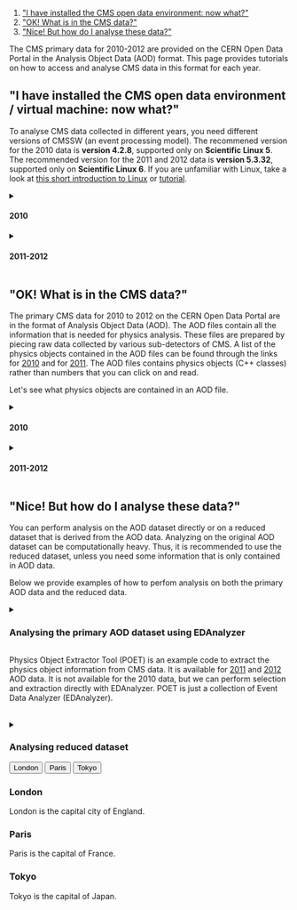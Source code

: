 1. ["I have installed the CMS open data environment: now what?"](#vm)
2. ["OK! What is in the CMS data?"](#data)
3. ["Nice! But how do I analyse these data?"](#nice)

The CMS primary data for 2010-2012 are provided on the CERN Open Data Portal in the Analysis Object Data (AOD) format. This page provides tutorials on how to access and analyse CMS data in this format for each year.

## <a name="vm">"I have installed the CMS open data environment / virtual machine: now what?" </a>

To analyse CMS data collected in different years, you need different versions of CMSSW (an event processing model). The recommened version for the 2010 data is <b>version 4.2.8</b>, supported only on <b>Scientific Linux 5</b>. The recommended version for the 2011 and 2012 data is <b>version 5.3.32</b>, supported only on <b>Scientific Linux 6</b>. If you are unfamiliar with Linux, take a look at <a href="https://twiki.cern.ch/twiki/bin/view/CMSPublic/WorkBookBasicLinux">this short introduction to Linux</a> or <a href="https://swcarpentry.github.io/shell-novice/">tutorial</a>.

<details>
<summary><h4>2010</h4></summary>
  
  <header>
    <h3>Using virtual machine</h3>
  </header>

<p>
Once you have installed the <a href="/docs/cms-virtual-machine-2010"> CMS-specific CERN Virtual Machine </a>, you need to open a terminal. In the "CMS-OpenData-1.1.2" VM, always use the "CMS shell" terminal available from the "CMS Shell" icon on the desktop (only if using the VM version "CMS-OpenData-1.0.0-rc7". Open a terminal with the X terminal emulator from an icon bottom-left of the VM screen). Execute the following command in the terminal if you haven't done so yet. It downloads for you the correct version of CMSSW:

```shell
$ cmsrel CMSSW_4_2_8
```
</p>

<p>
Then, make sure that you are always in the <b>CMSSW_4_2_8/src/</b> directory and that the CMS analysis environment is properly setup by entering the following commands in the terminal (you must do so every time you boot the VM before you can proceed):

```shell
$ cd CMSSW_4_2_8/src/
$ cmsenv
```
</p>

<header>
  <h3>Using Docker container</h3>
</header>

<p>
If you do not want to work on a virtual machine, you can try to to analyse CMS data in a Docker container, following the <a href="/docs/cms-guide-docker">instruction</a>.
</p>
<br>
</details>


<details>
<summary><h4>2011-2012</h4></summary>
<br>

<header>
  <h3>Using virtual machine</h3>
</header>

<p>
Once you have installed the <a href="/docs/cms-guide-docker">CMS open data container</a> or the <a href="/docs/cms-virtual-machine-2011">CMS-specific CERN Virtual Machine</a>, you need to open a terminal. If you are using the VM, always use the "CMS shell" terminal for all CMSSW-specific commands. It is available from the "CMS Shell" icon on the desktop. In the VM "CMS Shell", execute the following command in the terminal if you haven't done so yet. It downloads for you the correct version of CMSSW:

```shell
$ cmsrel CMSSW_5_3_32
```
</p>

<p>
Note that if you get a warning message about the current OS not being slc6, you are using a wrong terminal ("Outer Shell") which is CERN CentOS 7 (cc7). Open a "CMS Shell" terminal as explained above and execute the cmsrel command there.
</p>

<p>
In the VM, the CMS analysis environment needs to be properly setup by entering the following commands in the terminal (you must do so every time you boot the VM before you can proceed):

```shell
$ cd CMSSW_5_3_32/src/
$ cmsenv # do not execute this command if you are working in the container
```
</p>

<p>
Make sure that you are always in the <b>CMSSW_5_3_32/src/</b> directory, both in the CMS open data container and in the VM (and in the "CMS Shell" terminal in VM).
</p>

<header>
  <h3>Using Docker container</h3>
</header>

<p>
If you do not want to work on a virtual machine, you can try to to analyse CMS data in a Docker container, following the <a href="/docs/cms-guide-docker">instruction</a>.
</p>
<br>
</details>

## <a name="data"> "OK! What is in the CMS data?" </a>

<p>
The primary CMS data for 2010 to 2012 on the CERN Open Data Portal are in the format of Analysis Object Data (AOD). The AOD files contain all the information that is needed for physics analysis. These files are prepared by piecing raw data collected by various sub-detectors of CMS. A list of the physics objects contained in the AOD files can be found through the links for <a href="/docs/cms-physics-objects-2010">2010</a> and for <a href="/docs/cms-physics-objects-2011">2011</a>. The AOD files contains physics objects (C++ classes) rather than numbers that you can click on and read.
</p>

<p>
Let's see what physics objects are contained in an AOD file.
</p>

<details>
<summary><h4>2010<h4></summary>

        <p>
        Make sure that you are in the <b>CMSSW_4_2_8/src/</b> folder (and in the "CMS Shell" terminal, if using the "CMS-OpenData-1.1.2" VM). Also make sure that you have executed the <code>cmsenv</code> command in your terminal to launch the CMS analysis environment.
        </p>
        
        <p>
        Select a dataset, for example, the <a href="/record/24404">Mu primary dataset</a> from Run2010B. Click the "Download" tab at the bottom of the page to see a list of files contained in this dataset. You can select a file from the list and print out its contents with:
        
        ```shell
        $ edmDumpEventContent root://eospublic.cern.ch//eos/opendata/cms/Run2010B/Mu/AOD/Apr21ReReco-v1/0000/00459D48-EB70-E011-AF09-90E6BA19A252.root
        ```
        </p>
        
        <p>
        The ouput is a list of objects that the file contains, such as
                
        ```shell
            Type                                  Module                      Label             Process
            ----------------------------------------------------------------------------------------------
            edm::TriggerResults                   "TriggerResults"            ""                "HLT"
            trigger::TriggerEvent                 "hltTriggerSummaryAOD"      ""                "HLT"
            [...]
            vector<reco::GsfElectron>             "gsfElectrons"              ""                "RECO"
            [...]
            vector<reco::Muon>                    "muons"                     ""                "RECO"
            [...]
        ```
        </p>
        <p>
        Documentation of the objects of main interest to physics analysis is available in <a href="https://cms-opendata-guide.web.cern.ch/analysis/selection/objects/objects/">the CMS Open Data guide</a>. The objects are implemented as C++ classes in the CMS software package <a href="https://github.com/cms-sw/cmssw">CMSSW</a>, and detailed reference documentation of all classes is available in <a href="https://cmsdoxygen.web.cern.ch/cmsdoxygen/CMSSW_4_2_8/doc/html/annotated.html">the class list of the CMSSW reference manual</a>. To see the properties of electrons, you would navigate to the <a href="https://cmsdoxygen.web.cern.ch/cmsdoxygen/CMSSW_4_2_8/doc/html/d1/d57/namespacereco.html">namespace "reco"</a> and find the entry for <code>GsfElectron</code>. The <a href="https://cmsdoxygen.web.cern.ch/cmsdoxygen/CMSSW_4_2_8/doc/html/d0/d6d/classreco_1_1GsfElectron.html">reco::GsfElectron Class Reference</a> lists all member functions through which the different properties of a reconstructed electron can be accessed. Note that many of the basic properties are "inherited" from the parent classes and are listed separately under "Public Member Functions inherited from ... ". You can find more information about each object in the CMS Open Data guide (e.g. <a href="https://cms-opendata-guide.web.cern.ch/analysis/selection/objects/electrons/">electrons</a>).
        </p><br>
</details>

<details>
<summary><h4>2011-2012</h4></summary>
        <p>
        Make sure that you are in the <b>CMSSW_5_3_32/src/</b> folder (and, in VM, you have executed the <code>cmsenv</code> command in your terminal).
        </p>
        <p>
        Select a dataset, for example, the <a href="/record/24404">ElectronHad dataset</a> from Run2012A. Click the "Download" tab at the bottom of the page to see a list of files contained in this dataset. You can select a file from the list and print out its contents with:
        
        ```shell
        $ edmDumpEventContent root://eospublic.cern.ch//eos/opendata/cms/Run2012A/ElectronHad/AOD/22Jan2013-v1/20000/FEE9E03A-F581-E211-8758-002618943901.root
        ```
        </p>
        
        <p>
        The ouput is a list of objects that the file contains, such as
        
        ```shell
            Type                                  Module                      Label             Process
            ----------------------------------------------------------------------------------------------
            edm::TriggerResults                   "TriggerResults"            ""                "HLT"
            trigger::TriggerEvent                 "hltTriggerSummaryAOD"      ""                "HLT"
            [...]
            vector<reco::GsfElectron>             "gsfElectrons"              ""                "RECO"
            [...]
            vector<reco::Muon>                    "muons"                     ""                "RECO"
            [...]
        ```
        </p>
        
        <p>
        Documentation of the objects of main interest to physics analysis is available in <a href="https://cms-opendata-guide.web.cern.ch/analysis/selection/objects/objects/">the CMS Open Data guide</a>. The objects are implemented as C++ classes in the CMS software package <a href="https://github.com/cms-sw/cmssw">CMSSW</a>, and detailed reference documentation of all classes is available in <a href="https://cmsdoxygen.web.cern.ch/cmsdoxygen/CMSSW_5_3_30/doc/html/annotated.html">the class list of the CMSSW reference manual</a>. To see the properties of electrons, you would navigate to the <a href="https://cmsdoxygen.web.cern.ch/cmsdoxygen/CMSSW_5_3_30/doc/html/d1/d57/namespacereco.html">namespace "reco"</a> and find the entry for <code>GsfElectron</code>. The <a href="https://cmsdoxygen.web.cern.ch/cmsdoxygen/CMSSW_5_3_30/doc/html/d0/d6d/classreco_1_1GsfElectron.html">reco::GsfElectron Class Reference</a> lists all member functions through which the different properties of a reconstructed electron can be accessed. Note that many of the basic properties are "inherited" from the parent classes and are listed separately under "Public Member Functions inherited from ... ". You can find more information about each object in the CMS Open Data guide (e.g. <a href="https://cms-opendata-guide.web.cern.ch/analysis/selection/objects/electrons/">electrons</a>).
        </p><br>
</details>


## <a name="nice">"Nice! But how do I analyse these data?"</a>

<p>
        You can perform analysis on the AOD dataset directly or on a reduced dataset that is derived from the AOD data. Analyzing on the original AOD dataset can be computationally heavy. Thus, it is recommended to use the reduced dataset, unless you need some information that is only contained in AOD data. 
</p>

<p>
        Below we provide examples of how to perfom analysis on both the primary AOD data and the reduced data. 
</p>

<details>
<summary><a name="EDAnalyzer"><h3>Analysing the primary AOD dataset using EDAnalyzer</h3></a></summary>

<p>
As mentioned above, you typically do not perform an analysis directly on the AOD files. However, there might be cases where only the AOD files contain some of the information you need. The objects contained in the AOD files can be accessed through a software module, which can be built with a helper script (EDAnalyzer) available in the CMS open data environment. Here we provide a simple example on how to use EDAnalyzer. 
</p>

<p>
In CMS environment (after running <code>cmsenv</code> in <a href="#vm">the first section</a>), do the following:

```shell
$ mkdir Demo
$ cd Demo
$ mkedanlzr DemoAnalyzer
$ cd DemoAnalyzer
```
</p>

<p>
This will create several template files in the new DemoAnalyzer directory. For more information about CMSSW analyzer modules, have a look in <a href="https://cms-opendata-guide.web.cern.ch/cmssw/cmsswanalyzers/">the CMS open data guide</a>.
</p>

<p>
Compile the code with:

```shell
$ scram b
```
</p>

<p>
You can ignore the message

```
    ****WARNING: No need to export library once you have declared your library as plugin.
            Please cleanup src/Demo/DemoAnalyzer/BuildFile by removing the <export></export> section.
```

or take action and remove the indicated section from <code>BuildFile.xml</code>.
</p>

<p>
Change the file name in the configuration file <code>demoanalyzer_cfg.py</code> in the DemoAnalyzer directory. Take the <a href="/record/14">Mu primary dataset</a> from Run2010B (<a href="/record/24460">SingleMu dataset</a> from Run2012D) as an example. Replace <code>file:myfile.root</code> with <code>file:myfile.root</code> with <code>root://eospublic.cern.ch//eos/opendata/cms/Run2010B/Mu/AOD/Apr21ReReco-v1/0000/00459D48-EB70-E011-AF09-90E6BA19A252.root</code (<code>root://eospublic.cern.ch//eos/opendata/cms/Run2012D/SingleMu/AOD/22Jan2013-v1/10000/0015EC7D-EAA7-E211-A9B9-E0CB4E5536A7.root</code>). 
</p>

<p>
Change the max number of events to 10 (i.e change -1 to 10 in <code>process.maxEvents = cms.untracked.PSet( input = cms.untracked.int32(-1)</code>).
</p>

<p>
Run the code with:

```shell
$ cmsRun demoanalyzer_cfg.py
```
</p>

<p>
You will get an output like:

```
    221119 18:53:23 1032 Xrd: XrdClientConn: Error resolving this host's domain name.
    221119 18:53:23 1032 secgsi_InitProxy: cannot access private key file: /home/cmsusr/.globus/userkey.pem
    221119 18:53:23 1032 Xrd: CheckErrorStatus: Server [eospublic.cern.ch] declared: (error code: 3005)
    19-Nov-2022 18:53:23 CET  Initiating request to open file root://eospublic.cern.ch//eos/opendata/cms/Run2012D/SingleMu/AOD/22Jan2013-v1/10000/0015EC7D-EAA7-E211-A9B9-E0CB4E5536A7.root
    19-Nov-2022 18:53:26 CET  Successfully opened file root://eospublic.cern.ch//eos/opendata/cms/Run2012D/SingleMu/AOD/22Jan2013-v1/10000/0015EC7D-EAA7-E211-A9B9-E0CB4E5536A7.root
    Begin processing the 1st record. Run 206401, Event 240060474, LumiSection 178 at 19-Nov-2022 18:54:37.199 CET
    Begin processing the 2nd record. Run 206401, Event 240069594, LumiSection 178 at 19-Nov-2022 18:54:37.227 CET
    Begin processing the 3rd record. Run 206401, Event 240049754, LumiSection 178 at 19-Nov-2022 18:54:37.228 CET
    Begin processing the 4th record. Run 206401, Event 240115594, LumiSection 178 at 19-Nov-2022 18:54:37.228 CET
    Begin processing the 5th record. Run 206401, Event 240154770, LumiSection 178 at 19-Nov-2022 18:54:37.229 CET
    Begin processing the 6th record. Run 206401, Event 240103386, LumiSection 178 at 19-Nov-2022 18:54:37.229 CET
    Begin processing the 7th record. Run 206401, Event 240173338, LumiSection 178 at 19-Nov-2022 18:54:37.230 CET
    Begin processing the 8th record. Run 206401, Event 240127898, LumiSection 178 at 19-Nov-2022 18:54:37.230 CET
    Begin processing the 9th record. Run 206401, Event 240103970, LumiSection 178 at 19-Nov-2022 18:54:37.231 CET
    Begin processing the 10th record. Run 206401, Event 240129066, LumiSection 178 at 19-Nov-2022 18:54:37.231 CET
    19-Nov-2022 18:54:37 CET  Closed file root://eospublic.cern.ch//eos/opendata/cms/Run2012D/SingleMu/AOD/22Jan2013-v1/10000/0015EC7D-EAA7-E211-A9B9-E0CB4E5536A7.root

    =============================================

    MessageLogger Summary

    type     category        sev    module        subroutine        count    total
    ---- -------------------- -- ---------------- ----------------  -----    -----
        1 fileAction           -s file_close                             1        1
        2 fileAction           -s file_open                              2        2

    type    category    Examples: run/evt        run/evt          run/evt
    ---- -------------------- ---------------- ---------------- ----------------
        1 fileAction           PostEndRun
        2 fileAction           pre-events       pre-events

    Severity    # Occurrences   Total Occurrences
    --------    -------------   -----------------
    System                  3                   3
```
</p>

<p>
This is a simple loop over the first 10 events in the file. To access the physics object information, for example, of muons, add the following lines in <code>src/DemoAnalyzer.cc</code> (the lines before and after of the lines to be added are also shown):

```shell
[...]
#include "FWCore/ParameterSet/interface/ParameterSet.h"

//classes to extract Muon information
#include "DataFormats/MuonReco/interface/Muon.h"
#include "DataFormats/MuonReco/interface/MuonFwd.h"
#include<vector>
//
// class declaration
[...]

      // ----------member data ---------------------------
      std::vector<float> muon_e; //energy values for muons in the event
};
[...]
   using namespace edm;

    //clean the container
    muon_e.clear();

    //define the handler and get by label
    Handle<reco::MuonCollection> mymuons;
    iEvent.getByLabel("muons", mymuons);

    //if collection is valid, loop over muons in event
    if(mymuons.isValid()){
        for (reco::MuonCollection::const_iterator itmuon=mymuons->begin(); itmuon!=mymuons->end(); ++itmuon){
            muon_e.push_back(itmuon->energy());
        }
    }

    //print the vector
    for(unsigned int i=0; i < muon_e.size(); i++){
        std::cout <<"Muon # "<<i<<" with E = "<<muon_e.at(i)<<" GeV."<<std::endl;
    }

#ifdef THIS_IS_AN_EVENT_EXAMPLE
[...]
```


Modify the <code>BuildFile.xml</code> to include <code>DataFormats/MuonReco</code> dependencies so that it becomes:

```shell
<use name="FWCore/Framework"/>
<use name="FWCore/PluginManager"/>
<use name="DataFormats/MuonReco"/>
<use name="FWCore/ParameterSet"/>
<flags EDM_PLUGIN="1"/>
```
</p>

<p>
Compile and run again with:

```shell
$ scram b
$ cmsRun demoanalyzer_cfg.py
```
</p>

<p>
The output gives the energy of muons in these events:

```
    19-Nov-2022 19:53:08 CET  Initiating request to open file root://eospublic.cern.ch//eos/opendata/cms/Run2012D/SingleMu/AOD/22Jan2013-v1/10000/0015EC7D-EAA7-E211-A9B9-E0CB4E5536A7.root
    19-Nov-2022 19:53:10 CET  Successfully opened file root://eospublic.cern.ch//eos/opendata/cms/Run2012D/SingleMu/AOD/22Jan2013-v1/10000/0015EC7D-EAA7-E211-A9B9-E0CB4E5536A7.root
    Begin processing the 1st record. Run 206401, Event 240060474, LumiSection 178 at 19-Nov-2022 19:53:50.971 CET
    Muon # 0 with E = 31.2151 GeV.
    Begin processing the 2nd record. Run 206401, Event 240069594, LumiSection 178 at 19-Nov-2022 19:53:51.000 CET
    Muon # 0 with E = 62.6309 GeV.
    Begin processing the 3rd record. Run 206401, Event 240049754, LumiSection 178 at 19-Nov-2022 19:53:51.001 CET
    Muon # 0 with E = 71.6465 GeV.
    Muon # 1 with E = 3.99535 GeV.
    Begin processing the 4th record. Run 206401, Event 240115594, LumiSection 178 at 19-Nov-2022 19:53:51.001 CET
    Muon # 0 with E = 137.55 GeV.
    Muon # 1 with E = 2.70864 GeV.
    Muon # 2 with E = 4.33524 GeV.
    Begin processing the 5th record. Run 206401, Event 240154770, LumiSection 178 at 19-Nov-2022 19:53:51.002 CET
    Muon # 0 with E = 87.9848 GeV.
    Muon # 1 with E = 4.34456 GeV.
    Begin processing the 6th record. Run 206401, Event 240103386, LumiSection 178 at 19-Nov-2022 19:53:51.002 CET
    Muon # 0 with E = 30.2197 GeV.
    Muon # 1 with E = 11.064 GeV.
    Muon # 2 with E = 10.8193 GeV.
    Begin processing the 7th record. Run 206401, Event 240173338, LumiSection 178 at 19-Nov-2022 19:53:51.003 CET
    Muon # 0 with E = 6.84971 GeV.
    Muon # 1 with E = 12.0909 GeV.
    Muon # 2 with E = 3.20224 GeV.
    Muon # 3 with E = 7.04104 GeV.
    Muon # 4 with E = 7.90646 GeV.
    Muon # 5 with E = 6.20379 GeV.
    Begin processing the 8th record. Run 206401, Event 240127898, LumiSection 178 at 19-Nov-2022 19:53:51.003 CET
    Muon # 0 with E = 42.8793 GeV.
    Muon # 1 with E = 3.31122 GeV.
    Muon # 2 with E = 3.85927 GeV.
    Muon # 3 with E = 3.0424 GeV.
    Begin processing the 9th record. Run 206401, Event 240103970, LumiSection 178 at 19-Nov-2022 19:53:51.003 CET
    Muon # 0 with E = 55.7221 GeV.
    Muon # 1 with E = 2.80195 GeV.
    Begin processing the 10th record. Run 206401, Event 240129066, LumiSection 178 at 19-Nov-2022 19:53:51.004 CET
    Muon # 0 with E = 33.7197 GeV.
    Muon # 1 with E = 4.90223 GeV.
    Muon # 2 with E = 5.61441 GeV.
    19-Nov-2022 19:53:51 CET  Closed file root://eospublic.cern.ch//eos/opendata/cms/Run2012D/SingleMu/AOD/22Jan2013-v1/10000/0015EC7D-EAA7-E211-A9B9-E0CB4E5536A7.root
```
</p>

<p>
<strong>NOTE</strong>: To analyse the full event content, the analysis job needs access to the "condition data", such as the jet-energy corrections. To see how the connection to the condition database is established, you can check the <a href="/docs/cms-guide-for-condition-database">Guide to the CMS condition database</a>. For simpler analyses, like the example above, where we use only physics objects needing no further data for corrections, you do not need to connect to the condition database.
</p>

<p>
For detailed examples on applying selections and analyzing the full event content of AOD files through EDAnalyzer, refer to <a href="/record/560">this CMS analysis example for 2010 data</a> and <a href="/record/5500">this CMS analysis example for 2011-2012 data</a>. Take a look at the scripts to learn how selections and extractions are done. 
</p><br>

</details>


<p>
        Physics Object Extractor Tool (POET) is an example code to extract the physics object information from CMS data. It is available for <a href="https://github.com/cms-opendata-analyses/PhysObjectExtractorTool/tree/2011">2011</a> and <a href="https://github.com/cms-opendata-analyses/PhysObjectExtractorTool/tree/2012">2012</a> AOD data. It is not available for the 2010 data, but we can perform selection and extraction directly with EDAnalyzer. POET is just a collection of Event Data Analyzer (EDAnalyzer). 
</p><br>

<details>
<summary><h3> Analysing reduced dataset </h3></summary>
  
  <p>
  AOD data can be reduced to NanoAOD-like data formats, which hold tuples instead of C++ class and thus can be read directly through ROOT. One useful otpion of analyzing the reduced dataset is using <b>NanoAODRun1</b> data, which is available for all Run1 data (2010-2012) on Open Data Portal. The <a href="https://github.com/cms-opendata-analyses/NanoAODRun1ProducerTool">production code</a> is available but not intended to be used by non-expert users. Users who wish to produce reduced dataset by themselves should refer to the other option -- <a href="https://github.com/cms-opendata-analyses/PhysObjectExtractorTool"><b>Physics Object Extractor Tool (POET)</b></a>, which extracts information of different physics objects into a ROOT file and produces NanoAOD-like tuples from AOD files. It is in essence a collection of EDAnalyzer that we saw in the <a href="#EDAnalyzer">previous subsection</a>. Note that POET is only avaialble for 2011 and 2012 data. Users should refer back to the <a href="#EDAnalyzer">EDAnalyzer</a>, if they need more information from the 2010 data than what is already in NanoAODRun1. Examples on how to use NanoAODRun1 and POET are provided respectively. 
  </p><br>
  
  <details>
  <summary><h4>Reduce the AOD files to NanoAODRun1 tuples</h4></summary>
    
  <p>
  The NanoAODRun1 format is a NanoAOD-like ntuple format for CMS Run 1 data, readable with bare ROOT or other ROOT-compatible software. It contains the per-event information that is needed in most generic analyses. The goal is that about 50% of all publishable Open Data analyses can be performed using this simplified and easy-to-access data format without compromise of the quality of the scientific result. 
  </p>

  <p>
  Note that NanoAODRun1 dfata format should not be confused with another NanoAOD-like <a href="/record/12353">reduced format created for educational purposes rather than for analysis purposes</a>, which is sometimes also referred to as "NanoAOD" in the Open Data context.
  </p>
  
  <p>
    Here we provide examples on how to use NanoAODRun1 data to reproduce published results. The setup and usage of NanoAODRun1 are the same for all years (2010-2012).
  </p>

  <details>
  <summary><b>Plot histogram with standard ROOT macro in C++</b></summary>

  In this example, we are rerpoducing the plot of invariant mass spectrum of dimuons in a <a href="https://inspirehep.net/literature/1118729">CMS paper</a> that uses the 2010 muon data. 

  The only thing we need to do is to write a C++ script and run it with ROOT.

  Create a C++ script with the name "MuHistos_eospublic.cxx":
  ```shell
  touch MuHistos_eospublic.cxx
  ```

  Copy and paste the code to the script:
  <pre>
    <code>
      {
      // the opening parenthesis is important!
      // the following code can also be typed by hand on the root command line 
      // (or copy-pasted into it one by one or in blocks).
      // To run it as a script, start interactive root and type .x Dimuon2011_public.C
      // (takes about 10 minutes locally from interactive DESY workgroup server)
      // if access to eospublic doesn't work, try 
      // source /cvmfs/sft.cern.ch/lcg/views/LCG_98/x86_64-centos7-gcc8-opt/setup.sh
      //
      // enable implicit multithreading
      //ROOT::EnableImplicitMT();
      //
      // chain t1 is 2011 DoubleMu Run A in NanoAODRun1 format
      TChain *t1 = new TChain("Events");
      t1->Add("root://eospublic.cern.ch//eos/opendata/cms/derived-data/NanoAODRun1/01-Jul-22/Run2011A_DoubleMu_merged.root");
      //
      // define a canvas with log y scale
      TCanvas *c1=new TCanvas("c1","c1",1);
      c1->SetLogy();                                                // set log scale
      gStyle->SetOptStat(0);                                        // remove box
      
      // book the histogram
      TH1D *h_dimulog = new TH1D("h_dimulog", "h_dimulog", 620,-0.4, 2.7);
      gROOT->cd();
      cout << "high pt dimuon" << endl;
      // fill the histogram from the ntuple ("high pt" = 13/8 or larger, see threshold "bump")
      // the factor in the second argument acts as a weight
      t1->Draw("log10(Dimu_mass)>>h_dimulog","2./log(10.)/Dimu_mass*(run<170000 && Trig_DoubleMuThresh>12 && Dimu_charge==0 && Muon_pt[Dimu_t1muIdx]>6. && Muon_pt[Dimu_t2muIdx]>6. && Muon_mediumId[Dimu_t1muIdx] && Muon_mediumId[Dimu_t2muIdx])");
      // clone the histogram and set to no directory such that it does not get deleted
      TH1D *h_dimulog1 = (TH1D*)h_dimulog->Clone(); 
      h_dimulog1->SetDirectory(0);
      //
      // chain t2 is 2011 MuOnia Run A in NanoAODRun1 format
      TChain *t2 = new TChain("Events");
      t2->Add("root://eospublic.cern.ch//eos/opendata/cms/derived-data/NanoAODRun1/01-Jul-22/Run2011A_MuOnia_merged.root");
      //
      // explicit rebooking is necessary for name labels to be picked up by Draw
      TH1D *h_dimulog2 = new TH1D("h_dimulog2", "h_dimulog2", 620,-0.4, 2.7);
      TH1D *h_dimulog4 = new TH1D("h_dimulog4", "h_dimulog4", 620,-0.4, 2.7);
      TH1D *h_dimulog6 = new TH1D("h_dimulog6", "h_dimulog6", 620,-0.4, 2.7);
      TH1D *h_dimulog7 = new TH1D("h_dimulog7", "h_dimulog7", 620,-0.4, 2.7);
      TH1D *h_dimulog8 = new TH1D("h_dimulog8", "h_dimulog8", 620,-0.4, 2.7);
      TH1D *h_dimulog12 = new TH1D("h_dimulog12", "h_dimulog12", 620,-0.4, 2.7);
      TH1D *h_dimulog3 = (TH1D*)h_dimulog2->Clone(); 
      TH1D *h_dimulog5 = (TH1D*)h_dimulog4->Clone(); 
      TH1D *h_dimulog9 = (TH1D*)h_dimulog4->Clone(); 
      TH1D *h_dimulog10 = (TH1D*)h_dimulog4->Clone(); 
      TH1D *h_dimulog11 = (TH1D*)h_dimulog4->Clone(); 
      TH1D *h_dimulog13 = (TH1D*)h_dimulog4->Clone(); 
      cout << "all MuOnia" << endl;
      // all except displaced, trimuon, and 0 threshold triggers (and events already treated from DoubleMuon)
      t2->Draw("log10(Dimu_mass)>>h_dimulog4","2./log(10.)/Dimu_mass*(run<170000 && !(Alsoon_DoubleMu && Trig_DoubleMuThresh>12) && Trig_JpsiThresh !=0 && (!HLT_DoubleMu4_LowMass_Displaced && !HLT_DoubleMu4p5_LowMass_Displaced && !HLT_DoubleMu5_LowMass_Displaced && !HLT_Dimuon6p5_LowMass_Displaced && !HLT_Dimuon7_LowMass_Displaced) && (!HLT_DoubleMu4_Jpsi_Displaced && !HLT_DoubleMu5_Jpsi_Displaced && !HLT_Dimuon6p5_Jpsi_Displaced && !HLT_Dimuon7_Jpsi_Displaced) && !HLT_Mu5_L2Mu2 && Dimu_mass>2. && Dimu_charge==0 && Muon_pt[Dimu_t1muIdx]>3. && Muon_pt[Dimu_t2muIdx]>3. && Muon_mediumId[Dimu_t1muIdx] && Muon_mediumId[Dimu_t2muIdx])");
      // early 2011A Quarkonium trigger only
      cout << "Quarkonium/Low pT dimuon only" << endl;
      // was cut offline at m>2
      t2->Draw("log10(Dimu_mass)>>h_dimulog2","2./log(10.)/Dimu_mass*(run<170000 && !(Alsoon_DoubleMu && Trig_DoubleMuThresh>12) && HLT_DoubleMu3_Quarkonium && Dimu_mass>2. && Dimu_charge==0 && Muon_pt[Dimu_t1muIdx]>2. && Muon_pt[Dimu_t2muIdx]>2. && Muon_mediumId[Dimu_t1muIdx] && Muon_mediumId[Dimu_t2muIdx])");
      // early quarkonium and Upsilon
      cout << "Quarkonium and Upsilon" << endl;
      // to take care of the tails, Upsilon should have cuts 7<m<14
      t2->Draw("log10(Dimu_mass)>>h_dimulog6","2./log(10.)/Dimu_mass*(run<170000 && !(Alsoon_DoubleMu && Trig_DoubleMuThresh>12) && (HLT_DoubleMu3_Quarkonium || ((HLT_Dimuon0_Upsilon || HLT_Dimuon0_Barrel_Upsilon || HLT_DoubleMu3_Upsilon || HLT_Dimuon5_Upsilon_Barrel || HLT_Dimuon7_Upsilon_Barrel) && Dimu_mass>7. && Dimu_mass<14.)) && Dimu_mass>2. && Dimu_charge==0 && Muon_pt[Dimu_t1muIdx]>2. && Muon_pt[Dimu_t2muIdx]>2. && Muon_mediumId[Dimu_t1muIdx] && Muon_mediumId[Dimu_t2muIdx])");
      // early quarkonium and B0
      cout << "Quarkonium and B0" << endl;
      // to take care of the tails, B0 should have cuts 4<m<7
       t2->Draw("log10(Dimu_mass)>>h_dimulog7","2./log(10.)/Dimu_mass*(run<170000 && !(Alsoon_DoubleMu && Trig_DoubleMuThresh>12) && ((HLT_DoubleMu3_Quarkonium && Muon_pt[Dimu_t1muIdx]>2. && Muon_pt[Dimu_t2muIdx]>2.) || ((HLT_Dimuon6_Bs || HLT_Dimuon4_Bs_Barrel || HLT_DoubleMu4_Dimuon6_Bs || HLT_DoubleMu4_Dimuon4_Bs_Barrel || HLT_DoubleMu3_Bs || HLT_DoubleMu2_Bs) && Dimu_mass>4. && Dimu_mass<7.)) && Dimu_mass>2. && Dimu_charge==0 && Muon_pt[Dimu_t1muIdx]>2. && Muon_pt[Dimu_t2muIdx]>2. && Muon_mediumId[Dimu_t1muIdx] && Muon_mediumId[Dimu_t2muIdx])"); // 
      // early quarkonium and Jpsi
      cout << "Quarkonium and Jpsi" << endl;
      // to take care of the tails, Dimuon0 and Dimuon6p5 should have cuts 2.8<m<3.4, Dimuon10/13 should have cuts 2.5<m<4.3
      t2->Draw("log10(Dimu_mass)>>h_dimulog8","2./log(10.)/Dimu_mass*(run<170000 && !(Alsoon_DoubleMu && Trig_DoubleMuThresh>12) && ((HLT_DoubleMu3_Quarkonium && Muon_pt[Dimu_t1muIdx]>3. && Muon_pt[Dimu_t2muIdx]>3.) || ((HLT_Dimuon6p5_Jpsi || HLT_Dimuon6p5_Barrel_Jpsi) && Dimu_mass>2.5 && Dimu_mass<4.3) || ((HLT_Dimuon0_Jpsi || HLT_Dimuon13_Jpsi_Barrel || HLT_Dimuon10_Jpsi_Barrel) && Dimu_mass>2.8 && Dimu_mass<3.4)) && Dimu_mass>2. && Dimu_charge==0 && Muon_pt[Dimu_t1muIdx]>1.5 && Muon_pt[Dimu_t2muIdx]>1.5 && Muon_mediumId[Dimu_t1muIdx] && Muon_mediumId[Dimu_t2muIdx])"); // HLT_Dimuon0_Jpsi? -> not culprit for tail, HLT_Dimuon10/13_Jpsi_Barrel is?
      // early quarkonium and Jpsi/psiprime
      cout << "Quarkonium and Jpsi/psiprime" << endl;
      // to take care of the tails, the psiprime triggers should have cuts 3.4<m<4.3
      t2->Draw("log10(Dimu_mass)>>h_dimulog12","2./log(10.)/Dimu_mass*(run<170000 && !(Alsoon_DoubleMu && Trig_DoubleMuThresh>12) && ((HLT_DoubleMu3_Quarkonium && Muon_pt[Dimu_t1muIdx]>3. && Muon_pt[Dimu_t2muIdx]>3.) || ((HLT_Dimuon6p5_Jpsi || HLT_Dimuon6p5_Barrel_Jpsi) && Dimu_mass>2.5 && Dimu_mass<4.3) || ((HLT_Dimuon0_Jpsi || HLT_Dimuon13_Jpsi_Barrel || HLT_Dimuon10_Jpsi_Barrel) && Dimu_mass>2.8 && Dimu_mass<3.4) || ((HLT_Dimuon11_PsiPrime || HLT_Dimuon9_PsiPrime || HLT_Dimuon7_PsiPrime) && Dimu_mass>3.4 && Dimu_mass<4.3)) && Dimu_mass>2. && Dimu_charge==0 && Muon_pt[Dimu_t1muIdx]>1.5 && Muon_pt[Dimu_t2muIdx]>1.5 && Muon_mediumId[Dimu_t1muIdx] && Muon_mediumId[Dimu_t2muIdx])"); 
      h_dimulog3->Add(h_dimulog1,h_dimulog2,1,1);
      h_dimulog5->Add(h_dimulog1,h_dimulog4,1,1);
      h_dimulog9->Add(h_dimulog1,h_dimulog6,1,1);
      h_dimulog10->Add(h_dimulog1,h_dimulog7,1,1);
      h_dimulog11->Add(h_dimulog1,h_dimulog8,1,1);
      h_dimulog13->Add(h_dimulog1,h_dimulog12,1,1);
      // draw histogram
      //h_dimulog5->SetFillColor(5); // yellow
      //h_dimulog5->GetXaxis()->SetTitle("Invariant Log10(Mass) for Nmuon>=2 (in log10(m/GeV/c^2))");
      //h_dimulog5->GetYaxis()->SetTitle("Number of Events/10 MeV");
      //h_dimulog5->SetMinimum(0.02);
      //h_dimulog5->SetMaximum(3.E6);
      //h_dimulog5->Draw("hist");
      h_dimulog9->SetTitle("Dimuon mass spectrum 2011 7 TeV (1.2 fb-1)");  // set histogram title
      h_dimulog9->SetFillColor(8); // Green
      h_dimulog9->GetXaxis()->SetTitle("Invariant Log10(Mass) for Nmuon>=2 (in log10(m/GeV/c^2))");
      h_dimulog9->GetYaxis()->SetTitle("Number of Events/10 MeV");
      h_dimulog9->SetMinimum(0.02);
      h_dimulog9->SetMaximum(3.E6);
      h_dimulog9->Draw("hist");
      // draw others on top
      //h_dimulog9->Draw("hist same");
      h_dimulog10->SetFillColor(29); // blue_green
      h_dimulog10->Draw("hist same");
      h_dimulog13->SetFillColor(9); // dark blue
      h_dimulog13->Draw("hist same");
      h_dimulog11->SetFillColor(2); // red
      h_dimulog11->Draw("hist same");
      h_dimulog3->SetFillColor(38); // dark grey
      h_dimulog3->Draw("hist same");
      h_dimulog1->SetFillColor(18); // light grey
      h_dimulog1->Draw("hist same");
      // regenerate ticks 
      gPad->RedrawAxis();
      //
      // produce output picture file 
      c1->Print("Dimuon2011_eospublic.png");
      // write out histograms (will delete previous file, if any!)
      TFile Dimuon2011("Dimuon2011_eospublic.root","RECREATE"); 
      h_dimulog1->Write();
      h_dimulog2->Write();
      h_dimulog3->Write();
      h_dimulog4->Write();
      h_dimulog5->Write();
      h_dimulog6->Write();
      h_dimulog7->Write();
      h_dimulog8->Write();
      h_dimulog9->Write();
      h_dimulog10->Write();
      h_dimulog11->Write();
      h_dimulog12->Write();
      h_dimulog13->Write();
      // output root file will be closed automatically when session is closed
      //
      // the closing parenthesis is important!
      }
    </code>
  </pre>

  Execute it with 
  
  ```shell
  root -l MuHistos_eospublic.cxx++
  ```

  <b>Troubleshoot</b>: Make sure you have access to ROOT. It is automatically available if you are in <a href="#vm">CMS environment</a>. You may also install ROOT locally, following <a href="https://root.cern/install/">the instructions here</a>. To test if you have access to ROOT, execute <code>root -l</code>. This command should start a ROOT session for you, if it is installed.

  The output plot looks like this:
  
  <img src="/static/docs/cms-getting-started-aod-2010-2012/MuHistos_eospublic_mass.png" width="70%">

  <br>
  </details>

  <details>
  <summary><b>Plot histogram with interactive CINT/Cling and/or RDataFrame</b></summary>
  
    <p>
    In this example, we will reproduce simultaneously one plot from a <a href="https://inspirehep.net/literature/1292243">CMS conference report</a> and one plot from <a href="https://inspirehep.net/literature/1485699"> a CMS paper</a>. This example is slightly more complicated than then previous example. It involves trigger selections, muon quality selections, an individually revertexed dimuon system to reduce pileup background, and dealing with two different overlapping datasets. Using this example, we show how to work on NanoAODRun1 data using interactive CINT/Cling or RDataFrame.
    </p>
    
  </details>
    
  </details>

  <details>
  <summary><h4>Reduce the AOD files using POET</h4></summary>
    D
  </details>
  
</details>

<!-- Tab links -->
<div class="tab">
  <button class="tablinks" onclick="openCity(event, 'London')">London</button>
  <button class="tablinks" onclick="openCity(event, 'Paris')">Paris</button>
  <button class="tablinks" onclick="openCity(event, 'Tokyo')">Tokyo</button>
</div>

<!-- Tab content -->
<div id="London" class="tabcontent">
  <h3>London</h3>
  <p>London is the capital city of England.</p>
</div>

<div id="Paris" class="tabcontent">
  <h3>Paris</h3>
  <p>Paris is the capital of France.</p> 
</div>

<div id="Tokyo" class="tabcontent">
  <h3>Tokyo</h3>
  <p>Tokyo is the capital of Japan.</p>
</div>
